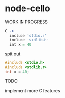 node-cello
==========

WORK IN PROGRESS

```coffeescript
C -> 
  include 'stdio.h'
  include 'stdlib.h'
  int x = 40
```

spit out

```C
#include <stdio.h>
#include <stdlib.h>
int x = 40;
```

TODO

implement more C features